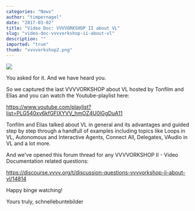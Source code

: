 ```yaml
---
categories: "News"
author: "timpernagel"
date: "2017-03-02"
title: "Video Doc: VVVVORKSHOP II about VL"
slug: "video-doc-vvvvorkshop-ii-about-vl"
description: ""
imported: "true"
thumb: "vvvvorkshop2.png"
---
```



![](vvvvorkshop2.png) 

You asked for it. And we have heard you. 

So we captured the last VVVVORKSHOP about VL hosted by Tonfilm and Elias and you can watch the Youtube-playlist here:

<https://www.youtube.com/playlist?list=PLG540xv6kfGFIXYVV_hmOZ4U0lGgDuA11>

Tonfilm and Elias talked about VL in general and its advantages and guided step by step through a handfull of examples including topics like Loops in VL, Autonomous and Interactive Agents, Connect All, Delegates, VAudio in VL and a lot more.

And we've opened this forum thread for any VVVVORKSHOP II - Video Documentation related questions:

<https://discourse.vvvv.org/t/discussion-questions-vvvvorkshop-ii-about-vl/14814>

Happy binge watching!

Yours truly,
schnellebuntebilder